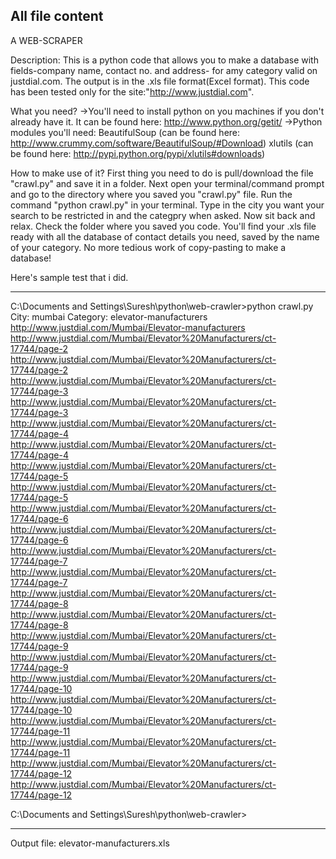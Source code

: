 ## All file content
A WEB-SCRAPER

Description:
This is a python code that allows you to make a database with fields-company name, contact no. and address- for amy category valid on justdial.com.
The output is in the .xls file format(Excel format).
This code has been tested only for the site:"http://www.justdial.com".

What you need?
->You'll need to install python on you machines if you don't already have it. It can be found here: http://www.python.org/getit/
->Python modules you'll need:
	BeautifulSoup (can be found here: http://www.crummy.com/software/BeautifulSoup/#Download)
	xlutils (can be found here: http://pypi.python.org/pypi/xlutils#downloads)
	
How to make use of it?
First thing you need to do is pull/download the file "crawl.py" and save it in a folder.
Next open your terminal/command prompt and go to the directory where you saved you "crawl.py" file.
Run the command "python crawl.py" in your terminal.
Type in the city you want your search to be restricted in and the categpry when asked. Now sit back and relax.
Check the folder where you saved you code. You'll find your .xls file ready with all the database of contact details you need, saved by the name of your category.
No more tedious work of copy-pasting to make a database!

Here's sample test that i did.

-------------------------------------------------------------------------------------------------------------------------------------------------------------------

C:\Documents and Settings\Suresh\python\web-crawler>python crawl.py
City: mumbai
Category: elevator-manufacturers
http://www.justdial.com/Mumbai/Elevator-manufacturers
http://www.justdial.com/Mumbai/Elevator%20Manufacturers/ct-17744/page-2
http://www.justdial.com/Mumbai/Elevator%20Manufacturers/ct-17744/page-2
http://www.justdial.com/Mumbai/Elevator%20Manufacturers/ct-17744/page-3
http://www.justdial.com/Mumbai/Elevator%20Manufacturers/ct-17744/page-3
http://www.justdial.com/Mumbai/Elevator%20Manufacturers/ct-17744/page-4
http://www.justdial.com/Mumbai/Elevator%20Manufacturers/ct-17744/page-4
http://www.justdial.com/Mumbai/Elevator%20Manufacturers/ct-17744/page-5
http://www.justdial.com/Mumbai/Elevator%20Manufacturers/ct-17744/page-5
http://www.justdial.com/Mumbai/Elevator%20Manufacturers/ct-17744/page-6
http://www.justdial.com/Mumbai/Elevator%20Manufacturers/ct-17744/page-6
http://www.justdial.com/Mumbai/Elevator%20Manufacturers/ct-17744/page-7
http://www.justdial.com/Mumbai/Elevator%20Manufacturers/ct-17744/page-7
http://www.justdial.com/Mumbai/Elevator%20Manufacturers/ct-17744/page-8
http://www.justdial.com/Mumbai/Elevator%20Manufacturers/ct-17744/page-8
http://www.justdial.com/Mumbai/Elevator%20Manufacturers/ct-17744/page-9
http://www.justdial.com/Mumbai/Elevator%20Manufacturers/ct-17744/page-9
http://www.justdial.com/Mumbai/Elevator%20Manufacturers/ct-17744/page-10
http://www.justdial.com/Mumbai/Elevator%20Manufacturers/ct-17744/page-10
http://www.justdial.com/Mumbai/Elevator%20Manufacturers/ct-17744/page-11
http://www.justdial.com/Mumbai/Elevator%20Manufacturers/ct-17744/page-11
http://www.justdial.com/Mumbai/Elevator%20Manufacturers/ct-17744/page-12
http://www.justdial.com/Mumbai/Elevator%20Manufacturers/ct-17744/page-12

C:\Documents and Settings\Suresh\python\web-crawler>

----------------------------------------------------------------------------------------------------------------------


Output file: elevator-manufacturers.xls


